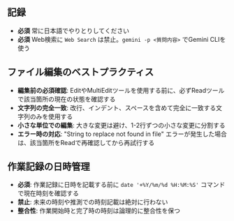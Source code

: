 ## 記録

- **必須** 常に日本語でやりとりしてください
- **必須** Web検索に `Web Search` は禁止。`gemini -p <質問内容>` でGemini CLIを使う

## ファイル編集のベストプラクティス

- **編集前の必須確認**: EditやMultiEditツールを使用する前に、必ずReadツールで該当箇所の現在の状態を確認する
- **文字列の完全一致**: 改行、インデント、スペースを含めて完全に一致する文字列のみを使用する
- **小さな単位での編集**: 大きな変更は避け、1-2行ずつの小さな変更に分割する
- **エラー時の対応**: "String to replace not found in file" エラーが発生した場合は、該当箇所をReadで再確認してから再試行する

## 作業記録の日時管理

- **必須**: 作業記録に日時を記載する前に `date '+%Y/%m/%d %H:%M:%S'` コマンドで現在時刻を確認する
- **禁止**: 未来の時刻や推測での時刻記載は絶対に行わない
- **整合性**: 作業開始時と完了時の時刻は論理的に整合性を保つ

